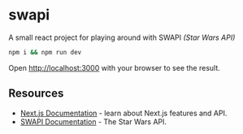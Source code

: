 # swapi

A small react project for playing around with SWAPI _(Star Wars API)_

```bash
npm i && npm run dev
```

Open [http://localhost:3000](http://localhost:3000) with your browser to see the result.

## Resources

- [Next.js Documentation](https://nextjs.org/docs) - learn about Next.js features and API.
- [SWAPI Documentation](https://swapi.dev/) - The Star Wars API.
